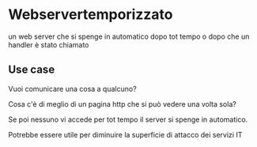 # Webservertemporizzato

un web server che si spenge in automatico dopo tot tempo o dopo che un handler è stato chiamato

## Use case
Vuoi comunicare una cosa a qualcuno?

Cosa c'è di meglio di un pagina http che si può vedere una volta sola?

Se poi nessuno vi accede per tot tempo il server si spenge in automatico.

Potrebbe essere utile per diminuire la superficie di attacco dei servizi IT

